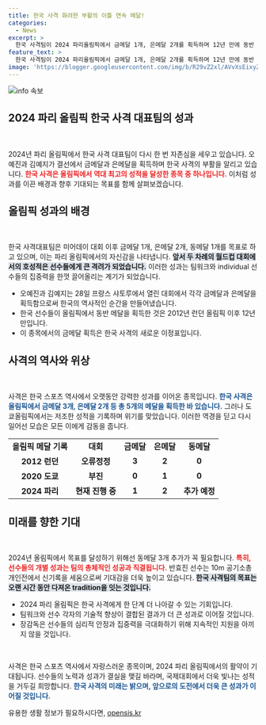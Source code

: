 ```yaml
---
title: 한국 사격 화려한 부활의 이틀 연속 메달!
categories:
  - News
excerpt: >
  한국 사격팀이 2024 파리올림픽에서 금메달 1개, 은메달 2개를 획득하며 12년 만에 동반 메달에 성공했습니다. 오예진은 올림픽 신기록을 세우며 금메달을 차지했고, 김예지와 함께 기념사진을 찍었습니다. 이들의 성과는 한국 사격의 화려한 부활을 알리며, 차기 경기들에 대한 기대감을 더욱 높이고 있습니다.
feature_text: >
  한국 사격팀이 2024 파리올림픽에서 금메달 1개, 은메달 2개를 획득하며 12년 만에 동반 메달에 성공했습니다. 오예진은 올림픽 신기록을 세우며 금메달을 차지했고, 김예지와 함께 기념사진을 찍었습니다. 이들의 성과는 한국 사격의 화려한 부활을 알리며, 차기 경기들에 대한 기대감을 더욱 높이고 있습니다.
image: 'https://blogger.googleusercontent.com/img/b/R29vZ2xl/AVvXsEixyZcFfHzMRdzZMjFBmAUKJYCLCGyLL1o632UiGVXcaFdKo_bkvkuCioo0uUKlGfBVcT3P84aROyZIXSBEx3Aw5nCQ3pTgDom1WDC4m8eifvWiAmWEEVb4x6G_l8C0QH225ldMjyaFvpxGEBGNO37VmDTDMHGhJPq73UglMfDca1-0aw/s1600/blogspot.png'
---
```


<p><img src="https://blogger.googleusercontent.com/img/b/R29vZ2xl/AVvXsEixyZcFfHzMRdzZMjFBmAUKJYCLCGyLL1o632UiGVXcaFdKo_bkvkuCioo0uUKlGfBVcT3P84aROyZIXSBEx3Aw5nCQ3pTgDom1WDC4m8eifvWiAmWEEVb4x6G_l8C0QH225ldMjyaFvpxGEBGNO37VmDTDMHGhJPq73UglMfDca1-0aw/s1600/blogspot.png" alt="info 속보" /></p>

<h2 data-ke-size="size26">2024 파리 올림픽 한국 사격 대표팀의 성과</h2>

<p data-ke-size="size16">&nbsp;</p>

<p>2024년 파리 올림픽에서 한국 사격 대표팀이 다시 한 번 자존심을 세우고 있습니다. 오예진과 김예지가 결선에서 금메달과 은메달을 획득하며 한국 사격의 부활을 알리고 있습니다. <b><span style="color: #ee2323;">한국 사격은 올림픽에서 역대 최고의 성적을 달성한 종목 중 하나입니다.</span></b> 이처럼 성과를 이끈 배경과 향후 기대되는 목표를 함께 살펴보겠습니다.</p>

<h2 data-ke-size="size26">올림픽 성과의 배경</h2>

<p data-ke-size="size16">&nbsp;</p>

<p>한국 사격대표팀은 미어데이 대회 이후 금메달 1개, 은메달 2개, 동메달 1개를 목표로 하고 있으며, 이는 파리 올림픽에서의 자신감을 나타냅니다. <b><span style="background-color: #21538527;">앞서 두 차례의 월드컵 대회에서의 호성적은 선수들에게 큰 격려가 되었습니다.</span></b> 이러한 성과는 팀워크와 individual 선수들의 집중력을 한껏 끌어올리는 계기가 되었습니다.</p>

<ul>
<li>오예진과 김예지는 28일 프랑스 샤토루에서 열린 대회에서 각각 금메달과 은메달을 획득함으로써 한국의 역사적인 순간을 만들어냈습니다.</li>
<li>한국 선수들이 올림픽에서 동반 메달을 획득한 것은 2012년 런던 올림픽 이후 12년 만입니다.</li>
<li>이 종목에서의 금메달 획득은 한국 사격의 새로운 이정표입니다.</li>
</ul>

<h2 data-ke-size="size26">사격의 역사와 위상</h2>

<p data-ke-size="size16">&nbsp;</p>

<p>사격은 한국 스포츠 역사에서 오랫동안 강력한 성과를 이어온 종목입니다. <b><span style="color: #1a5490;">한국 사격은 올림픽에서 금메달 3개, 은메달 2개 등 총 5개의 메달을 획득한 바 있습니다.</span></b> 그러나 도쿄올림픽에서는 저조한 성적을 기록하며 위기를 맞았습니다. 이러한 역경을 딛고 다시 일어선 모습은 모든 이에게 감동을 줍니다.</p>

<table>
<tr>
<td style="text-align: center; height: 17px;"><b>올림픽 메달 기록</b></td>
<td style="text-align: center; height: 17px;"><b>대회</b></td>
<td style="text-align: center; height: 17px;"><b>금메달</b></td>
<td style="text-align: center; height: 17px;"><b>은메달</b></td>
<td style="text-align: center; height: 17px;"><b>동메달</b></td>
</tr>
<tr>
<td style="text-align: center; height: 17px;"><b>2012 런던</b></td>
<td style="text-align: center; height: 17px;"><b>오류정정</b></td>
<td style="text-align: center; height: 17px;"><b>3</b></td>
<td style="text-align: center; height: 17px;"><b>2</b></td>
<td style="text-align: center; height: 17px;"><b>0</b></td>
</tr>
<tr>
<td style="text-align: center; height: 17px;"><b>2020 도쿄</b></td>
<td style="text-align: center; height: 17px;"><b>부진</b></td>
<td style="text-align: center; height: 17px;"><b>0</b></td>
<td style="text-align: center; height: 17px;"><b>1</b></td>
<td style="text-align: center; height: 17px;"><b>0</b></td>
</tr>
<tr>
<td style="text-align: center; height: 17px;"><b>2024 파리</b></td>
<td style="text-align: center; height: 17px;"><b>현재 진행 중</b></td>
<td style="text-align: center; height: 17px;"><b>1</b></td>
<td style="text-align: center; height: 17px;"><b>2</b></td>
<td style="text-align: center; height: 17px;"><b>추가 예정</b></td>
</tr>
</table>

<h2 data-ke-size="size26">미래를 향한 기대</h2>

<p data-ke-size="size16">&nbsp;</p>

<p>2024년 올림픽에서 목표를 달성하기 위해선 동메달 3개 추가가 꼭 필요합니다. <b><span style="color: #ee2323;">특히, 선수들의 개별 성과는 팀의 총체적인 성공과 직결됩니다.</span></b> 반효진 선수는 10m 공기소총 개인전에서 신기록을 세움으로써 기대감을 더욱 높이고 있습니다. <b><span style="background-color: #21538527;">한국 사격팀의 목표는 오랜 시간 동안 다져온 tradition을 잇는 것입니다.</span></b></p>

<ul>
<li>2024 파리 올림픽은 한국 사격에게 한 단계 더 나아갈 수 있는 기회입니다.</li>
<li>팀워크와 선수 각자의 기술적 향상이 결합된 결과가 더 큰 성과로 이어질 것입니다.</li>
<li>장감독은 선수들의 심리적 안정과 집중력을 극대화하기 위해 지속적인 지원을 아끼지 않을 것입니다.</li>
</ul>

<p data-ke-size="size16">&nbsp;</p>

<p>사격은 한국 스포츠 역사에서 자랑스러운 종목이며, 2024 파리 올림픽에서의 활약이 기대됩니다. 선수들의 노력과 성과가 결실을 맺길 바라며, 국제대회에서 더욱 빛나는 성적을 거두길 희망합니다. <b><span style="color: #1a5490;">한국 사격의 미래는 밝으며, 앞으로의 도전에서 더욱 큰 성과가 이어질 것입니다.</span></b></p>
유용한 생활 정보가 필요하시다면, <a href="https://opensis.kr" rel="dofollow">opensis.kr</a>


